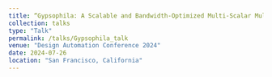 ```yaml
---
title: “Gypsophila: A Scalable and Bandwidth-Optimized Multi-Scalar Multiplication Architecture"
collection: talks
type: "Talk"
permalink: /talks/Gypsophila_talk
venue: "Design Automation Conference 2024"
date: 2024-07-26
location: "San Francisco, California"
---
```

